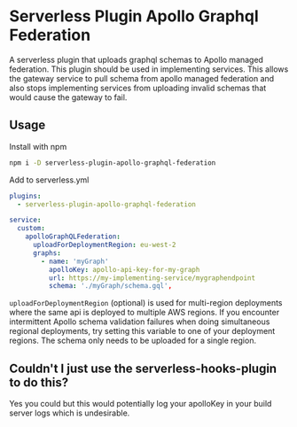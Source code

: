 # Serverless Plugin Apollo Graphql Federation

A serverless plugin that uploads graphql schemas to Apollo managed federation. This plugin should be used in implementing services. This allows the gateway service to pull schema from apollo managed federation and also stops implementing services from uploading invalid schemas that would cause the gateway to fail.

## Usage

Install with npm

```sh
npm i -D serverless-plugin-apollo-graphql-federation
```

Add to serverless.yml

```yml
plugins:
  - serverless-plugin-apollo-graphql-federation
```

```yml
service:
  custom:
    apolloGraphQLFederation:
      uploadForDeploymentRegion: eu-west-2
      graphs:
        - name: 'myGraph'
          apolloKey: apollo-api-key-for-my-graph
          url: https://my-implementing-service/mygraphendpoint
          schema: './myGraph/schema.gql',
```

`uploadForDeploymentRegion` (optional) is used for multi-region deployments where the same api is deployed to multiple AWS regions. If you encounter intermittent Apollo schema validation failures when doing simultaneous regional deployments, try setting this variable to one of your deployment regions. The schema only needs to be uploaded for a single region.

## Couldn't I just use the serverless-hooks-plugin to do this?
Yes you could but this would potentially log your apolloKey in your build server logs which is undesirable.